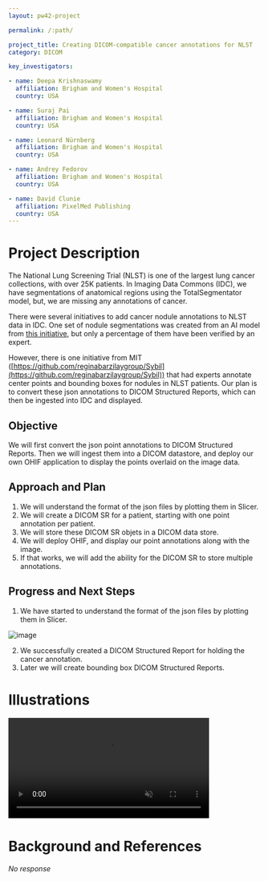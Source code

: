 ```yaml
---
layout: pw42-project

permalink: /:path/

project_title: Creating DICOM-compatible cancer annotations for NLST
category: DICOM

key_investigators:

- name: Deepa Krishnaswamy
  affiliation: Brigham and Women's Hospital
  country: USA

- name: Suraj Pai
  affiliation: Brigham and Women's Hospital
  country: USA

- name: Leonard Nürnberg
  affiliation: Brigham and Women's Hospital
  country: USA

- name: Andrey Fedorov
  affiliation: Brigham and Women's Hospital
  country: USA

- name: David Clunie
  affiliation: PixelMed Publishing
  country: USA
---
```


# Project Description

<!-- Add a short paragraph describing the project. -->


The National Lung Screening Trial (NLST) is one of the largest lung cancer collections, with over 25K patients. In Imaging Data Commons (IDC), we have segmentations of anatomical regions using the TotalSegmentator model, but, we are missing any annotations of cancer. 

There were several initiatives to add cancer nodule annotations to NLST data in IDC. One set of nodule segmentations was created from an AI model from [this initiative]([https://zenodo.org/records/10081112](https://zenodo.org/records/10081112)), but only a percentage of them have been  verified by an expert.

However, there is one initiative from MIT ([https://github.com/reginabarzilaygroup/Sybil](https://github.com/reginabarzilaygroup/Sybil)) that had experts annotate center points and bounding boxes for nodules in NLST patients. Our plan is to convert these json annotations to DICOM Structured Reports, which can then be ingested into IDC and displayed. 



## Objective

<!-- Describe here WHAT you would like to achieve (what you will have as end result). -->


We will first convert the json point annotations to DICOM Structured Reports. Then we will ingest them into a DICOM datastore, and deploy our own OHIF application to display the points overlaid on the image data. 




## Approach and Plan

<!-- Describe here HOW you would like to achieve the objectives stated above. -->


1. We will understand the format of the json files by plotting them in Slicer. 
2. We will create a DICOM SR for a patient, starting with one point annotation per patient. 
3. We will store these DICOM SR objets in a DICOM data store. 
4. We will deploy OHIF, and display our point annotations along with the image. 
5. If that works, we will add the ability for the DICOM SR to store multiple annotations. 



## Progress and Next Steps

<!-- Update this section as you make progress, describing of what you have ACTUALLY DONE.
     If there are specific steps that you could not complete then you can describe them here, too. -->


1. We have started to understand the format of the json files by plotting them in Slicer. 

![image](https://github.com/user-attachments/assets/2bd2dc91-378b-42fa-bc0b-47e5b8051064)

2. We successfully created a DICOM Structured Report for holding the cancer annotation.
3. Later we will create bounding box DICOM Structured Reports. 


# Illustrations

<!-- Add pictures and links to videos that demonstrate what has been accomplished. -->

<video
   controls muted
   src="https://github.com/user-attachments/assets/e2fa70b3-4422-492c-b82c-9e6193003385"
   style="max-height:640px; min-height: 200px">
 </video>


# Background and References

<!-- If you developed any software, include link to the source code repository.
     If possible, also add links to sample data, and to any relevant publications. -->


_No response_

